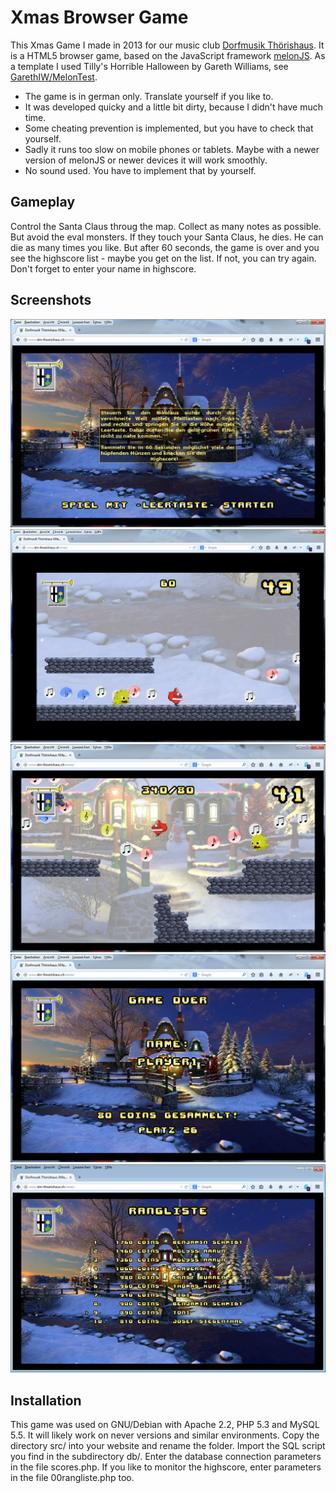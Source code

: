 Xmas Browser Game
============

This Xmas Game I made in 2013 for our music club [Dorfmusik Thörishaus](http://www.dm-thoerishaus.ch). It is a HTML5 browser game, based on the JavaScript framework [melonJS](http://melonjs.org).
As a template I used Tilly's Horrible Halloween by Gareth Williams, see [GarethIW/MelonTest](https://github.com/GarethIW/MelonTest).

* The game is in german only. Translate yourself if you like to.
* It was developed quicky and a little bit dirty, because I didn't have much time.
* Some cheating prevention is implemented, but you have to check that yourself.
* Sadly it runs too slow on mobile phones or tablets. Maybe with a newer version of melonJS or newer devices it will work smoothly.
* No sound used. You have to implement that by yourself.


Gameplay
-
Control the Santa Claus throug the map. Collect as many notes as possible. But avoid the eval monsters. If they touch your Santa Claus, he dies. He can die as many times you like. But after 60 seconds, the game is over and you see the highscore list - maybe you get on the list. If not, you can try again. Don't forget to enter your name in highscore.


Screenshots
-
![Start Page](/doc/img/Screenshot01.png?raw=true "Start Page")
![Playing](/doc/img/Screenshot02.png?raw=true "Playing")
![Playing - 41 seconds left](/doc/img/Screenshot03.png?raw=true "Playing - 41 seconds left")
![Game Over - Enter your Name](/doc/img/Screenshot04.png?raw=true "Game Over - Enter your Name")
![Highscore](/doc/img/Screenshot05.png?raw=true "Highscore")


Installation
-
This game was used on GNU/Debian with Apache 2.2, PHP 5.3 and MySQL 5.5. It will likely work on never versions and similar environments.
Copy the directory src/ into your website and rename the folder. Import the SQL script you find in the subdirectory db/. Enter the database connection parameters in the file scores.php. If you like to monitor the highscore, enter parameters in the file 00rangliste.php too.


